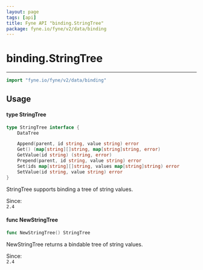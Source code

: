 ```yaml
---
layout: page
tags: [api]
title: Fyne API "binding.StringTree"
package: fyne.io/fyne/v2/data/binding
---
```


# binding.StringTree
---
```go
import "fyne.io/fyne/v2/data/binding"
```

## Usage

#### type StringTree

```go
type StringTree interface {
	DataTree

	Append(parent, id string, value string) error
	Get() (map[string][]string, map[string]string, error)
	GetValue(id string) (string, error)
	Prepend(parent, id string, value string) error
	Set(ids map[string][]string, values map[string]string) error
	SetValue(id string, value string) error
}
```

StringTree supports binding a tree of string values.


<div class="since">Since: <code>
2.4</code></div>

#### func  NewStringTree

```go
func NewStringTree() StringTree
```
NewStringTree returns a bindable tree of string values.


<div class="since">Since: <code>
2.4</code></div>
